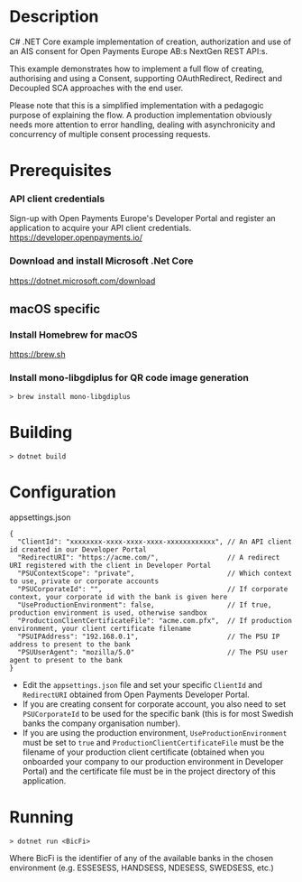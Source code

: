 # Description 
C# .NET Core example implementation of creation, authorization and use of an AIS consent for Open Payments Europe AB:s NextGen REST API:s. 

This example demonstrates how to implement a full flow of creating, authorising and using a Consent, supporting OAuthRedirect, Redirect and Decoupled SCA approaches with the end user.

Please note that this is a simplified implementation with a pedagogic purpose of explaining the flow. A production implementation obviously needs more attention to error handling, dealing with asynchronicity and concurrency of multiple consent processing requests.

# Prerequisites

### API client credentials
Sign-up with Open Payments Europe's Developer Portal and register an application to acquire your API client credentials.
https://developer.openpayments.io/

### Download and install Microsoft .Net Core 
https://dotnet.microsoft.com/download

## macOS specific
### Install Homebrew for macOS
https://brew.sh

### Install mono-libgdiplus for QR code image generation
```
> brew install mono-libgdiplus
```

# Building
```
> dotnet build
```

# Configuration
appsettings.json
```json5
{
  "ClientId": "xxxxxxxx-xxxx-xxxx-xxxx-xxxxxxxxxxxx", // An API client id created in our Developer Portal
  "RedirectURI": "https://acme.com/",                 // A redirect URI registered with the client in Developer Portal
  "PSUContextScope": "private",                       // Which context to use, private or corporate accounts
  "PSUCorporateId": "",                               // If corporate context, your corporate id with the bank is given here
  "UseProductionEnvironment": false,                  // If true, production environment is used, otherwise sandbox
  "ProductionClientCertificateFile": "acme.com.pfx",  // If production environment, your client certificate filename
  "PSUIPAddress": "192.168.0.1",                      // The PSU IP address to present to the bank
  "PSUUserAgent": "mozilla/5.0"                       // The PSU user agent to present to the bank
}
```
* Edit the `appsettings.json` file and set your specific `ClientId` and `RedirectURI` obtained from Open Payments Developer Portal.
* If you are creating consent for corporate account, you also need to set `PSUCorporateId` to be used for the specific bank (this is for most Swedish banks the company organisation number). 
* If you are using the production environment, `UseProductionEnvironment` must be set to `true` and `ProductionClientCertificateFile` must be the filename of your production client certificate (obtained when you onboarded your company to our production environment in Developer Portal) and the certificate file must be in the project directory of this application.

# Running
```
> dotnet run <BicFi>
```
Where BicFi is the identifier of any of the available banks in the chosen environment (e.g. ESSESESS, HANDSESS, NDESESS, SWEDSESS, etc.)
